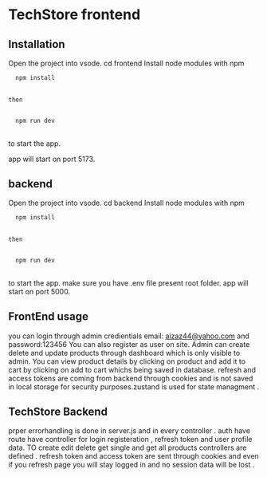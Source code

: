 
# TechStore frontend




## Installation
Open the project into vsode.
cd frontend
Install node modules  with npm

```bash
  npm install 
  
```
    then 
    

```bash

  npm run dev
  
```
to start the app.

app will start on port 5173.

## backend
Open the project into vsode.
cd backend
Install node modules  with npm

```bash
  npm install 
  
```
    then 
    

```bash

  npm run dev
  
```
to start the app.
make sure you have .env file present root folder.
app will start on port 5000.

## FrontEnd usage

you can login through admin credientials
 email: aizaz44@yahoo.com
  and password:123456 
  You can also register as user on site.
Admin can create delete and update products through dashboard which is only visible to admin. You can view product details by clicking on product and add it to cart by clicking on add to cart whichs being saved in database. refresh and access tokens are coming from backend through cookies and is not saved in local storage for security purposes.zustand is used for state managment .  
## TechStore Backend

prper errorhandling is done in server.js and in every controller . auth have route have controller for login registeration , refresh token and user profile data. TO create edit delete get single and get all products  controllers are  defined . refresh token and access token are sent through cookies and even if  you refresh page you will stay logged in and no session data will be lost . 

